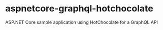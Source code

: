 # aspnetcore-graphql-hotchocolate
ASP.NET Core sample application using HotChocolate for a GraphQL API
